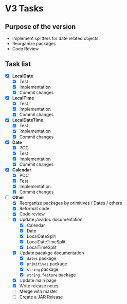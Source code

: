 # V3 Tasks

## Purpose of the version

 * Implement splitters for date related objects.
 * Reorganize packages
 * Code Review

## Task list

- [x] **LocalDate**
  - [x] Test
  - [x] Implementation
  - [x] Commit changes

- [x] **LocalTime**
  - [x] Test
  - [x] Implementation
  - [x] Commit changes

- [x] **LocalDateTime**
  - [x] Test
  - [x] Implementation
  - [x] Commit changes

- [x] **Date**
  - [x] POC
  - [x] Test
  - [x] Implementation
  - [x] Commit changes

- [x] **Calendar**
  - [x] POC
  - [x] Test
  - [x] Implementation
  - [x] Commit changes

- [ ] **Other**
  - [x] Reorganize packages by primitives / Dates / others
  - [x] Reformat code
  - [x] Code review
  - [x] Update javadoc documentation
    - [x] Calendar
    - [x] Date
    - [x] LocalDateSplit
    - [x] LocalDateTimeSplit
    - [x] LocalTimeSplit
  - [x] Update pacakge documentation
    - [x] `dates` package
    - [x] `primitives` package
    - [x] `string` package
    - [x] `string.feature` package
  - [x] Update main page
  - [x] Write release notes
  - [ ] Merge with master
  - [ ] Create a JAR Release
